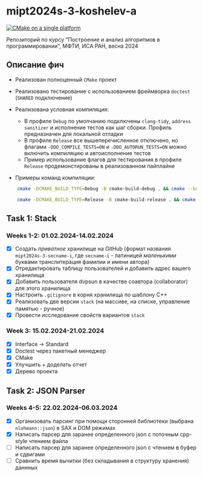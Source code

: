 # mipt2024s-3-koshelev-a

[![CMake on a single platform](https://github.com/CD7567/mipt2024s-3-koshelev-a/actions/workflows/cmake-single-platform.yml/badge.svg?branch=master&event=push)](https://github.com/CD7567/mipt2024s-3-koshelev-a/actions/workflows/cmake-single-platform.yml)

Репозиторий по курсу "Построение и анализ алгоритмов в программировании", МФТИ, ИСА РАН, весна 2024

## Описание фич

- Реализован полноценный `CMake` проект
- Реализовано тестирование с использованием фреймворка `doctest` (`SHARED` подключение)
- Реализована условная компиляция:
    - В профиле `Debug` по умолчанию подключены `clang-tidy`, `address sanitizer` и исполнение тестов как шаг сборки. Профиль предназначен для локальной отладки
    - В профиле `Release` все вышеперечисленное отключено, но флагами `-DDO_COMPILE_TESTS=ON` и `-DDO_AUTORUN_TESTS=ON` можно включить компиляцию и автоисполнение тестов
    - Пример использование флагов для тестирования в профиле `Release` продемонстированы в реализованном пайплайне

- Примеры команд компиляции:

```bash
    cmake -DCMAKE_BUILD_TYPE=Debug -B cmake-build-debug . && cmake --build cmake-build-debug 
```

```bash
    cmake -DCMAKE_BUILD_TYPE=Release -B cmake-build-release . && cmake --build cmake-build-release 
```

## Task 1: Stack

### Weeks 1-2: 01.02.2024-14.02.2024

- [x] Создать *приватное* хранилище на GitHub (формат названия `mipt2024s-3-secname-i`, где `secname-i` - латиницей *маленькими* буквами транслитерация фамилии и имени автора)
- [x] Отредактировать таблицу пользователей и добавить адрес вашего хранилища
- [x] Добавить пользователя dvpsun в качестве соавтора (collaborator) для этого хранилища
- [x] Настроить `.gitignore` в корня хранилища по шаблону C++
- [x] Реализовать две версии `stack` (на массиве, на списке, управление памятью - ручное)
- [x] Провести исследование свойств вариантов `stack`

### Week 3: 15.02.2024-21.02.2024

- [x] Interface $\rightarrow$ Standard
- [x] Doctest через пакетный менеджер
- [x] CMake
- [x] Улучшить + доделать отчет
- [x] Дерево проекта

## Task 2: JSON Parser

### Weeks 4-5: 22.02.2024-06.03.2024

- [x] Организовать парсинг при помощи сторонней библиотеки (выбрана `nlohmann::json`) в SAX и DOM режимах
- [x] Написать парсер для заранее определенного json с поточным cpp-style чтением файла
- [ ] Написать парсер для заранее определенного json с чтением в буфер и сдвигами
- [ ] Сравнить время вычитки (без складывания в структуру хранения) даннных